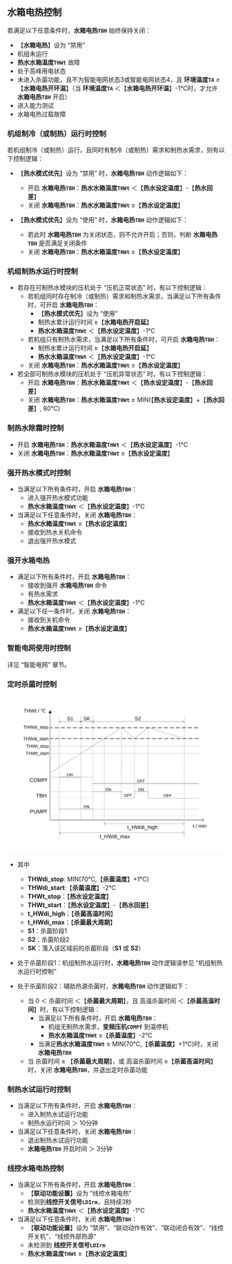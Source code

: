 <!-- 注意事项 -->
<!-- 起始分级标题：##（二级标题） -->

## 水箱电热控制

若满足以下任意条件时，**水箱电热`TBH`** 始终保持关闭：

- 【**水箱电热**】设为 “禁用”
- 机组未运行
- **热水水箱温度`THWt`** 故障
- 处于高峰用电状态
- 未进入杀菌功能，且不为智能电网状态3或智能电网状态4，且 **环境温度`TA`** ≥【**水箱电热开环温**】（当 **环境温度`TA`** ＜【**水箱电热开环温**】-1℃时，才允许 **水箱电热`TBH`** 开启）
- 进入能力测试
- 水箱电热过载故障

### 机组制冷（或制热）运行时控制

若机组制冷（或制热）运行，且同时有制冷（或制热）需求和制热水需求，则有以下控制逻辑：

- 【**热水模式优先**】设为 “禁用” 时，**水箱电热`TBH`** 动作逻辑如下：
  - 开启 **水箱电热`TBH`**：**热水水箱温度`THWt`** ＜【**热水设定温度**】-【**热水回差**】
  - 关闭 **水箱电热`TBH`**：**热水水箱温度`THWt`** ≥【**热水设定温度**】

- 【**热水模式优先**】设为 “使用” 时，**水箱电热`TBH`** 动作逻辑如下：
  - 若此时 **水箱电热`TBH`** 为关闭状态，则不允许开启；否则，判断 **水箱电热`TBH`** 是否满足关闭条件
  - 关闭 **水箱电热`TBH`**：**热水水箱温度`THWt`** ≥【**热水设定温度**】

### 机组制热水运行时控制

- 若存在可制热水模块的压机处于 “压机正常状态” 时，有以下控制逻辑：
  - 若机组同时存在制冷（或制热）需求和制热水需求，当满足以下所有条件时，可开启 **水箱电热`TBH`**：
    - 【**热水模式优先**】设为 “使用”
    - 制热水累计运行时间 ≥【**水箱电热开启延**】
    - **热水水箱温度`THWt`** ＜【**热水设定温度**】-1℃
  - 若机组只有制热水需求，当满足以下所有条件时，可开启 **水箱电热`TBH`**：
    - 制热水累计运行时间 ≥【**水箱电热开启延**】
    - **热水水箱温度`THWt`** ＜【**热水设定温度**】-1℃
  - 关闭 **水箱电热`TBH`**：**热水水箱温度`THWt`** ≥【**热水设定温度**】
- 若全部可制热水模块的压机处于 “压机异常状态” 时，有以下控制逻辑：
  - 开启 **水箱电热`TBH`**：**热水水箱温度`THWt`** ＜【**热水设定温度**】-【**热水回差**】
  - 关闭 **水箱电热`TBH`**：**热水水箱温度`THWt`** ≥ MIN(【**热水设定温度**】+【**热水回差**】, 80℃)

### 制热水除霜时控制

- 开启 **水箱电热`TBH`**：**热水水箱温度`THWt`** ＜【**热水设定温度**】-1℃
- 关闭 **水箱电热`TBH`**：**热水水箱温度`THWt`** ≥【**热水设定温度**】

### 强开热水模式时控制

- 当满足以下所有条件时，开启 **水箱电热`TBH`**：
  - 进入强开热水模式功能
  - **热水水箱温度`THWt`** ＜【**热水设定温度**】-1℃
- 当满足以下任意条件时，关闭 **水箱电热`TBH`**：
  - **热水水箱温度`THWt`** ≥【**热水设定温度**】
  - 接收到热水关机命令
  - 退出强开热水模式

### 强开水箱电热

- 满足以下所有条件时，开启 **水箱电热`TBH`**：
  - 接收到强开 **水箱电热`TBH`** 命令
  - 有热水需求
  - **热水水箱温度`THWt`** ＜【**热水设定温度**】-1℃
- 满足以下任一条件时，关闭 **水箱电热`TBH`**：
  - 接收到关机命令
  - **热水水箱温度`THWt`** ≥【**热水设定温度**】

### 智能电网使用时控制

详见 “智能电网” 章节。

### 定时杀菌时控制

![水箱电热控制-定时杀菌时控制](.img/水箱电热控制-定时杀菌时控制.svg#large)

- 其中
  - **THWdi_stop**: MIN(70℃,【**杀菌温度**】+1℃)
  - **THWdi_start**:【**杀菌温度**】-2℃
  - **THWt_stop**：【**热水设定温度**】
  - **THWt_start**：【**热水设定温度**】-【**热水回差**】
  - **t_HWdi_high**：【**杀菌高温时间**】
  - **t_HWdi_max**：【**杀菌最大周期**】
  - **S1**：杀菌阶段1
  - **S2**：杀菌阶段2
  - **SK**：落入该区域前的杀菌阶段（**S1** 或 **S2**）

- 处于杀菌阶段1：机组制热水运行时，**水箱电热`TBH`** 动作逻辑请参见 “机组制热水运行时控制”
- 处于杀菌阶段2：辅助热源杀菌时，**水箱电热`TBH`** 动作逻辑如下：
  - 当 0 ＜ 杀菌时间 ＜【**杀菌最大周期**】，且 高温杀菌时间 ＜【**杀菌高温时间**】时，有以下控制逻辑：
    - 当满足以下所有条件时，开启 **水箱电热`TBH`**：
      - 机组无制热水需求，**变频压机`COMPf`** 到温停机
      - **热水水箱温度`THWt`** ≤【**杀菌温度**】-2℃
    - 当满足**热水水箱温度`THWt`** ≥ MIN(70℃,【**杀菌温度**】+1℃)时，关闭 **水箱电热`TBH`**
  - 当 杀菌时间 ≥ 【**杀菌最大周期**】，或 高温杀菌时间 ≥【**杀菌高温时间**】时，关闭 **水箱电热`TBH`**，并退出定时杀菌功能

### 制热水试运行时控制

- 当满足以下所有条件时，开启 **水箱电热`TBH`**：
  - 进入制热水试运行功能
  - 制热水运行时间 ＞ 10分钟
- 当满足以下任意条件时，关闭 **水箱电热`TBH`**：
  - 退出制热水试运行功能
  - **水箱电热`TBH`** 开启时间 ＞ 3分钟

### 线控水箱电热控制

- 当满足以下所有条件时，开启 **水箱电热`TBH`**：
  - 【**联动功能设置**】设为 “线控水箱电热”
  - 检测到**线控开关信号`LDIrm`**，且持续3秒
  - **热水水箱温度`THWt`** ＜【**热水设定温度**】-1℃
- 当满足以下任意条件时，关闭 **水箱电热`TBH`**：
  - 【**联动功能设置**】设为 “禁用”、“联动动作有效”、“联动闭合有效”、“线控开关机”、“线控外部热源”
  - 未检测到 **线控开关信号`LDIrm`**
  - **热水水箱温度`THWt`** ≥【**热水设定温度**】
